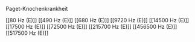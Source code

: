 Paget-Knochenkrankheit

[[80 Hz (E)]]
[[490 Hz (E)]]
[[680 Hz (E)]]
[[9720 Hz (E)]]
[[14500 Hz (E)]]
[[17500 Hz (E)]]
[[72500 Hz (E)]]
[[215700 Hz (E)]]
[[456500 Hz (E)]]
[[517500 Hz (E)]]